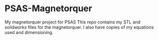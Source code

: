 # PSAS-Magnetorquer
My magnetorquer project for PSAS
This repo contains my STL and solidworks files for the magnetorquer. I also have copies of my equations used and dimensioning. 
